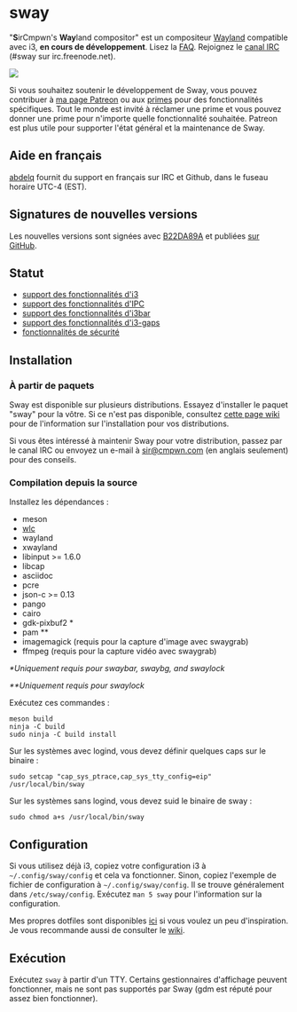 # sway

"**S**irCmpwn's **Way**land compositor" est un compositeur [Wayland](http://wayland.freedesktop.org/)
compatible avec i3, **en cours de développement**.
Lisez la [FAQ](https://github.com/swaywm/sway/wiki). Rejoignez le
[canal IRC](http://webchat.freenode.net/?channels=sway&uio=d4) (#sway sur
irc.freenode.net).

[![](https://sr.ht/ICd5.png)](https://sr.ht/ICd5.png)

Si vous souhaitez soutenir le développement de Sway, vous pouvez contribuer à [ma page
Patreon](https://patreon.com/sircmpwn) ou aux [primes](https://github.com/swaywm/sway/issues/986)
pour des fonctionnalités spécifiques.
Tout le monde est invité à réclamer une prime et vous pouvez donner une prime pour n'importe quelle
fonctionnalité souhaitée. Patreon est plus utile pour supporter l'état général et la
maintenance de Sway.

## Aide en français

[abdelq](//github.com/abdelq) fournit du support en français sur IRC et Github, dans le fuseau horaire UTC-4 (EST).

## Signatures de nouvelles versions

Les nouvelles versions sont signées avec [B22DA89A](http://pgp.mit.edu/pks/lookup?op=vindex&search=0x52CB6609B22DA89A)
et publiées [sur GitHub](https://github.com/swaywm/sway/releases).

## Statut

- [support des fonctionnalités d'i3](https://github.com/swaywm/sway/issues/2)
- [support des fonctionnalités d'IPC](https://github.com/swaywm/sway/issues/98)
- [support des fonctionnalités d'i3bar](https://github.com/swaywm/sway/issues/343)
- [support des fonctionnalités d'i3-gaps](https://github.com/swaywm/sway/issues/307)
- [fonctionnalités de sécurité](https://github.com/swaywm/sway/issues/984)

## Installation

### À partir de paquets

Sway est disponible sur plusieurs distributions. Essayez d'installer le paquet "sway" pour
la vôtre. Si ce n'est pas disponible, consultez [cette page wiki](https://github.com/swaywm/sway/wiki/Unsupported-packages)
pour de l'information sur l'installation pour vos distributions.

Si vous êtes intéressé à maintenir Sway pour votre distribution, passez par le canal
IRC ou envoyez un e-mail à sir@cmpwn.com (en anglais seulement) pour des conseils.

### Compilation depuis la source

Installez les dépendances :

* meson
* [wlc](https://github.com/Cloudef/wlc)
* wayland
* xwayland
* libinput >= 1.6.0
* libcap
* asciidoc
* pcre
* json-c >= 0.13
* pango
* cairo
* gdk-pixbuf2 *
* pam **
* imagemagick (requis pour la capture d'image avec swaygrab)
* ffmpeg (requis pour la capture vidéo avec swaygrab)

_\*Uniquement requis pour swaybar, swaybg, and swaylock_

_\*\*Uniquement requis pour swaylock_

Exécutez ces commandes :

    meson build
    ninja -C build
    sudo ninja -C build install

Sur les systèmes avec logind, vous devez définir quelques caps sur le binaire :

    sudo setcap "cap_sys_ptrace,cap_sys_tty_config=eip" /usr/local/bin/sway

Sur les systèmes sans logind, vous devez suid le binaire de sway :

    sudo chmod a+s /usr/local/bin/sway

## Configuration

Si vous utilisez déjà i3, copiez votre configuration i3 à `~/.config/sway/config` et
cela va fonctionner. Sinon, copiez l'exemple de fichier de configuration à
`~/.config/sway/config`. Il se trouve généralement dans `/etc/sway/config`.
Exécutez `man 5 sway` pour l'information sur la configuration.

Mes propres dotfiles sont disponibles [ici](https://git.sr.ht/~sircmpwn/dotfiles) si
vous voulez un peu d'inspiration. Je vous recommande aussi de consulter le
[wiki](https://github.com/swaywm/sway/wiki).

## Exécution

Exécutez `sway` à partir d'un TTY. Certains gestionnaires d'affichage peuvent fonctionner,
mais ne sont pas supportés par Sway (gdm est réputé pour assez bien fonctionner).
